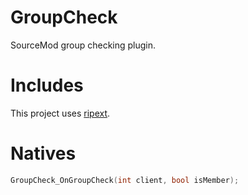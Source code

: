 # GroupCheck
SourceMod group checking plugin.

# Includes
This project uses [ripext](https://github.com/ErikMinekus/sm-ripext).

# Natives
```cpp
GroupCheck_OnGroupCheck(int client, bool isMember);
```
